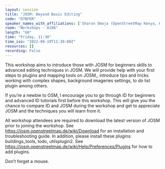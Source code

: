 ```yaml
---
layout: session
title: "JOSM: Beyond Basic Editing"
code: "D7BFKR"
speaker_names_with_affiliations: ['Sharon Omoja (OpenStreetMap Kenya, HOT Training Working Group)', 'Michael Heißmeier (OpenStreetMap Kenya, HOT Training Working Group)']
room: "Workshops - A108"
length: "60"
time: "Friday, 11:30"
time_iso: "2022-08-19T11:30:00Z"
resources: []
recording: False
---
```

This workshop aims to introduce those with JOSM for beginners skills to advanced editing techniques in JOSM. We will provide help with your first steps to plugins and mapping tools on JOSM,, introduce tips and tricks working with complex shapes, background imageries settings, to do list plugin among others.

If you’re a newbie to OSM, I encourage you to go through ID for beginners and advanced ID tutorials first before this workshop. This will give you the chance to compare ID and JOSM during the workshop and get to appreciate JOSM and the techniques you will learn from it.

All workshop attendees are required to download the latest version of JOSM prior to joining the workshop. See https://josm.openstreetmap.de/wiki/Download for an installation and troubleshooting guide. 
In addition, please install these plugins: buildings_tools, todo, utilsplugin2. See https://josm.openstreetmap.de/wiki/Help/Preferences/Plugins for how to add plugins.

Don’t forget a mouse.
